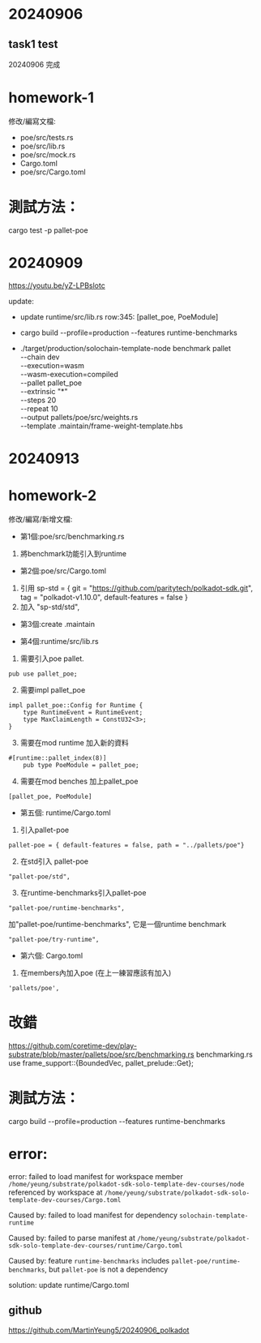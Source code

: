 # 20240906
## task1 test
20240906 完成
# homework-1
修改/編寫文檔:
* poe/src/tests.rs
* poe/src/lib.rs
* poe/src/mock.rs
* Cargo.toml
* poe/src/Cargo.toml

# 測試方法：
cargo test -p pallet-poe


# 20240909
https://youtu.be/yZ-LPBslotc

update:
* update runtime/src/lib.rs
row:345: [pallet_poe, PoeModule]

* cargo build --profile=production --features runtime-benchmarks
* ./target/production/solochain-template-node benchmark pallet \
--chain dev \
--execution=wasm \
--wasm-execution=compiled \
--pallet pallet_poe \
--extrinsic "*" \
--steps 20 \
--repeat 10 \
--output pallets/poe/src/weights.rs \
--template .maintain/frame-weight-template.hbs

# 20240913
# homework-2
修改/編寫/新增文檔:
* 第1個:poe/src/benchmarking.rs
1. 將benchmark功能引入到runtime

* 第2個:poe/src/Cargo.toml 
1. 引用 sp-std = { git = "https://github.com/paritytech/polkadot-sdk.git", tag = "polkadot-v1.10.0", default-features = false }
2. 加入 "sp-std/std",

* 第3個:create .maintain

* 第4個:runtime/src/lib.rs 
1. 需要引入poe pallet.
```
pub use pallet_poe;
```
2. 需要impl pallet_poe
```
impl pallet_poe::Config for Runtime {
	type RuntimeEvent = RuntimeEvent;
	type MaxClaimLength = ConstU32<3>;
}
```
3. 需要在mod runtime 加入新的資料
```
#[runtime::pallet_index(8)]
    pub type PoeModule = pallet_poe; 
```
4. 需要在mod benches 加上pallet_poe
```
[pallet_poe, PoeModule]
```

* 第五個: runtime/Cargo.toml 
1. 引入pallet-poe
```
pallet-poe = { default-features = false, path = "../pallets/poe"}
```
2. 在std引入 pallet-poe
```
"pallet-poe/std",
```
3. 在runtime-benchmarks引入pallet-poe
```
"pallet-poe/runtime-benchmarks",
```

加"pallet-poe/runtime-benchmarks", 它是一個runtime benchmark
```
"pallet-poe/try-runtime",
```


* 第六個: Cargo.toml
1. 在members內加入poe (在上一練習應該有加入)
```
'pallets/poe',
```

# 改錯
https://github.com/coretime-dev/play-substrate/blob/master/pallets/poe/src/benchmarking.rs
benchmarking.rs
use frame_support::{BoundedVec, pallet_prelude::Get};

# 測試方法：
cargo build --profile=production --features runtime-benchmarks

# error:
error: failed to load manifest for workspace member `/home/yeung/substrate/polkadot-sdk-solo-template-dev-courses/node`
referenced by workspace at `/home/yeung/substrate/polkadot-sdk-solo-template-dev-courses/Cargo.toml`

Caused by:
  failed to load manifest for dependency `solochain-template-runtime`

Caused by:
  failed to parse manifest at `/home/yeung/substrate/polkadot-sdk-solo-template-dev-courses/runtime/Cargo.toml`

Caused by:
  feature `runtime-benchmarks` includes `pallet-poe/runtime-benchmarks`, but `pallet-poe` is not a dependency

solution:
update runtime/Cargo.toml


## github
https://github.com/MartinYeung5/20240906_polkadot
